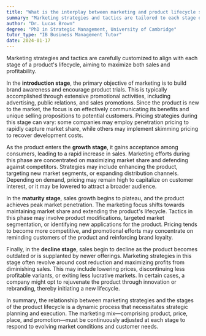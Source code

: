 ```yaml
---
title: "What is the interplay between marketing and product lifecycle stages?"
summary: "Marketing strategies and tactics are tailored to each stage of a product's lifecycle to maximise sales and profitability."
author: "Dr. Lucas Brown"
degree: "PhD in Strategic Management, University of Cambridge"
tutor_type: "IB Business Management Tutor"
date: 2024-01-17
---
```


Marketing strategies and tactics are carefully customized to align with each stage of a product's lifecycle, aiming to maximize both sales and profitability.

In the **introduction stage**, the primary objective of marketing is to build brand awareness and encourage product trials. This is typically accomplished through extensive promotional activities, including advertising, public relations, and sales promotions. Since the product is new to the market, the focus is on effectively communicating its benefits and unique selling propositions to potential customers. Pricing strategies during this stage can vary: some companies may employ penetration pricing to rapidly capture market share, while others may implement skimming pricing to recover development costs.

As the product enters the **growth stage**, it gains acceptance among consumers, leading to a rapid increase in sales. Marketing efforts during this phase are concentrated on maximizing market share and defending against competitors. Strategies may include enhancing the product, targeting new market segments, or expanding distribution channels. Depending on demand, pricing may remain high to capitalize on customer interest, or it may be lowered to attract a broader audience.

In the **maturity stage**, sales growth begins to plateau, and the product achieves peak market penetration. The marketing focus shifts towards maintaining market share and extending the product's lifecycle. Tactics in this phase may involve product modifications, targeted market segmentation, or identifying new applications for the product. Pricing tends to become more competitive, and promotional efforts may concentrate on reminding customers of the product and reinforcing brand loyalty.

Finally, in the **decline stage**, sales begin to decline as the product becomes outdated or is supplanted by newer offerings. Marketing strategies in this stage often revolve around cost reduction and maximizing profits from diminishing sales. This may include lowering prices, discontinuing less profitable variants, or exiting less lucrative markets. In certain cases, a company might opt to rejuvenate the product through innovation or rebranding, thereby initiating a new lifecycle.

In summary, the relationship between marketing strategies and the stages of the product lifecycle is a dynamic process that necessitates strategic planning and execution. The marketing mix—comprising product, price, place, and promotion—must be continuously adjusted at each stage to respond to evolving market conditions and customer needs.
    